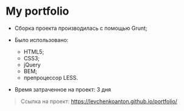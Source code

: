 # My portfolio
* Сборка проекта производилась с помощью Grunt;
* Было использовано:
  * HTML5;
  * CSS3;
  * jQuery
  * BEM;
  * препроцессор LESS.

* Время затраченное на проект: 3 дня

> Ссылка на проект:
https://levchenkoanton.github.io/portfolio/